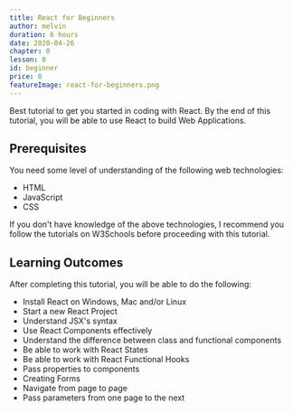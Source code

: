 ```yaml
---
title: React for Beginners
author: melvin
duration: 6 hours
date: 2020-04-26
chapter: 0
lesson: 0
id: beginner
price: 0
featureImage: react-for-beginners.png
---
```


Best tutorial to get you started in coding with React. By the end of this tutorial, you will be able to use React to build Web Applications.

## Prerequisites

You need some level of understanding of the following web technologies:

- HTML
- JavaScript
- CSS

If you don't have knowledge of the above technologies, I recommend you follow the tutorials on W3Schools before proceeding with this tutorial.

## Learning Outcomes

After completing this tutorial, you will be able to do the following:

- Install React on Windows, Mac and/or Linux
- Start a new React Project
- Understand JSX's syntax
- Use React Components effectively
- Understand the difference between class and functional components
- Be able to work with React States
- Be able to work with React Functional Hooks
- Pass properties to components
- Creating Forms
- Navigate from page to page
- Pass parameters from one page to the next